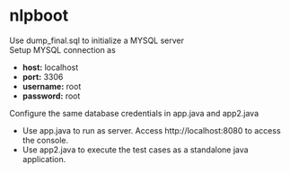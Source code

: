 # nlpboot
Use dump_final.sql to initialize a MYSQL server <br/>
Setup MYSQL connection as <br/>
* <b>host:</b> localhost <br/>
* <b>port:</b> 3306 <br/>
* <b>username:</b> root <br/>
* <b>password:</b> root <br/>

Configure the same database credentials in app.java and app2.java

* Use app.java to run as server. Access http://localhost:8080 to access the console.
* Use app2.java to execute the test cases as a standalone java application.
